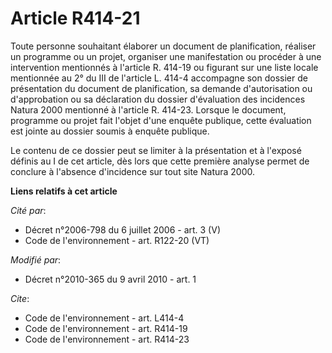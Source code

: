 # Article R414-21

Toute personne souhaitant élaborer un document de planification, réaliser un programme ou un projet, organiser une
manifestation ou procéder à une intervention mentionnés à l'article R. 414-19 ou figurant sur une liste locale mentionnée au
2° du III de l'article L. 414-4 accompagne son dossier de présentation du document de planification, sa demande
d'autorisation ou d'approbation ou sa déclaration du dossier d'évaluation des incidences Natura 2000 mentionné à l'article R.
414-23. Lorsque le document, programme ou projet fait l'objet d'une enquête publique, cette évaluation est jointe au dossier
soumis à enquête publique. 

Le contenu de ce dossier peut se limiter à la présentation et à l'exposé définis au I de cet article, dès lors que cette
première analyse permet de conclure à l'absence d'incidence sur tout site Natura 2000.

**Liens relatifs à cet article**

_Cité par_:

  - Décret n°2006-798 du 6 juillet 2006 - art. 3 (V)
  - Code de l'environnement - art. R122-20 (VT)

_Modifié par_:

  - Décret n°2010-365 du 9 avril 2010 - art. 1

_Cite_:

  - Code de l'environnement - art. L414-4
  - Code de l'environnement - art. R414-19
  - Code de l'environnement - art. R414-23
